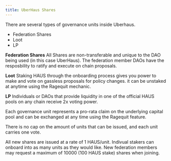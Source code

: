 ```yaml
---
title: UberHaus Shares
---
```

 
There are several types of governance units inside Uberhaus.

- Federation Shares
- Loot
- LP

**Federation Shares** All Shares are non-transferable and unique to the DAO being used (in this case UberHaus). The federation member DAOs have the resposbility to ratify and execute on chain proposals.

**Loot** Staking HAUS through the onboarding process gives you power to make and vote on gassless proposals for policy changes. it can be unstaked at anytime using the Ragequit mechanic.

**LP** Individuals or DAOs that provide liquidity in one of the official HAUS pools on any chain receive 2x voting power.
 
Each governance unit represents a pro-rata claim on the underlying capital pool and can be exchanged at any time using the Ragequit feature.
 
There is no cap on the amount of units that can be issued, and each unit carries one vote.
 
All new shares are issued at a rate of 1 HAUS/unit. Indivual stakers can onboard into as many units as they would like. New federation members may request a maximum of 10000 (100 HAUS stake) shares when joining.
